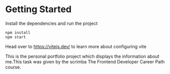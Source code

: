 # Getting Started
Install the dependencies and run the project
```
npm install
npm start
```

Head over to https://vitejs.dev/ to learn more about configuring vite


This is the personal portfolio project which displays the information about me.This task was given by the scrimba The Frontend Developer Career Path course.
 
